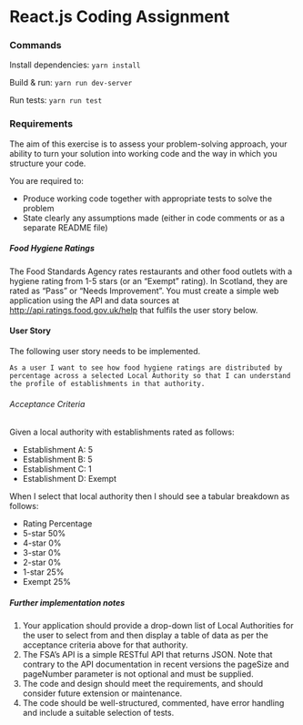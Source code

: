 # React.js Coding Assignment

### Commands
Install dependencies: `yarn install`

Build & run: `yarn run dev-server`

Run tests: `yarn run test`

### Requirements
The aim of this exercise is to assess your problem-solving approach, your ability to turn your solution into working code and the way in which you structure your code.

You are required to: 
* Produce working code together with appropriate tests to solve the problem 
* State clearly any assumptions made (either in code comments or as a separate README file) 

##### Food Hygiene Ratings 
The Food Standards Agency rates restaurants and other food outlets with a hygiene rating from 1-5 stars (or an “Exempt” rating). In Scotland, they are rated as “Pass” or “Needs Improvement”. 
You must create a simple web application using the API and data sources at http://api.ratings.food.gov.uk/help that fulfils the user story below. 

#### User Story 
The following user story needs to be implemented. 

```As a user I want to see how food hygiene ratings are distributed by percentage across a selected Local Authority so that I can understand the profile of establishments in that authority.``` 

###### Acceptance Criteria 
Given a local authority with establishments rated as follows: 
* Establishment A: 5
* Establishment B: 5
* Establishment C: 1
* Establishment D: Exempt 

When I select that local authority then I should see a tabular breakdown as follows: 

* Rating 	Percentage
* 5-star 	50% 
* 4-star 	0% 
* 3-star 	0% 
* 2-star 	0% 
* 1-star 	25% 
* Exempt 	25% 

##### Further implementation notes 
1. Your application should provide a drop-down list of Local Authorities for the user to select from and then display a table of data as per the acceptance criteria above for that authority.
2. The FSA’s API is a simple RESTful API that returns JSON. Note that contrary to the API documentation in recent versions the pageSize and pageNumber parameter is not optional and must be supplied. 
3. The code and design should meet the requirements, and should consider future extension or maintenance. 
4. The code should be well-structured, commented, have error handling and include a suitable selection of tests. 
